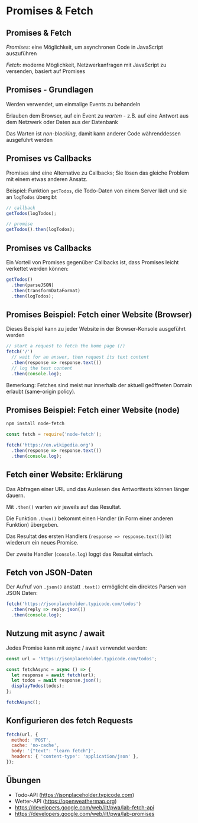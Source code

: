 # Promises & Fetch

<!-- https://developers.google.com/web/fundamentals/primers/promises -->

## Promises & Fetch

_Promises_: eine Möglichkeit, um asynchronen Code in JavaScript auszuführen

_Fetch_: moderne Möglichkeit, Netzwerkanfragen mit JavaScript zu versenden, basiert auf Promises

## Promises - Grundlagen

Werden verwendet, um einmalige Events zu behandeln

Erlauben dem Browser, auf ein Event zu _warten_ - z.B. auf eine Antwort aus dem Netzwerk oder Daten aus der Datenbank

Das Warten ist _non-blocking_, damit kann anderer Code währenddessen ausgeführt werden

## Promises vs Callbacks

Promises sind eine Alternative zu Callbacks; Sie lösen das gleiche Problem mit einem etwas anderen Ansatz.

Beispiel: Funktion `getTodos`, die Todo-Daten von einem Server lädt und sie an `logTodos` übergibt

```js
// callback
getTodos(logTodos);
```

```js
// promise
getTodos().then(logTodos);
```

## Promises vs Callbacks

Ein Vorteil von Promises gegenüber Callbacks ist, dass Promises leicht verkettet werden können:

```js
getTodos()
  .then(parseJSON)
  .then(transformDataFormat)
  .then(logTodos);
```

## Promises Beispiel: Fetch einer Website (Browser)

Dieses Beispiel kann zu jeder Website in der Browser-Konsole ausgeführt werden

```js
// start a request to fetch the home page (/)
fetch('/')
  // wait for an answer, then request its text content
  .then(response => response.text())
  // log the text content
  .then(console.log);
```

Bemerkung: Fetches sind meist nur innerhalb der aktuell geöffneten Domain erlaubt (same-origin policy).

## Promises Beispiel: Fetch einer Website (node)

```bash
npm install node-fetch
```

```js
const fetch = require('node-fetch');

fetch('https://en.wikipedia.org')
  .then(response => response.text())
  .then(console.log);
```

## Fetch einer Website: Erklärung

Das Abfragen einer URL und das Auslesen des Antworttexts können länger dauern.

Mit `.then()` warten wir jeweils auf das Resultat.

Die Funktion `.then()` bekommt einen Handler (in Form einer anderen Funktion) übergeben.

Das Resultat des ersten Handlers (`response => response.text()`) ist wiederum ein neues Promise.

Der zweite Handler (`console.log`) loggt das Resultat einfach.

## Fetch von JSON-Daten

Der Aufruf von `.json()` anstatt `.text()` ermöglicht ein direktes Parsen von JSON Daten:

```js
fetch('https://jsonplaceholder.typicode.com/todos')
  .then(reply => reply.json())
  .then(console.log);
```

## Nutzung mit async / await

Jedes Promise kann mit async / await verwendet werden:

```js
const url = 'https://jsonplaceholder.typicode.com/todos';

const fetchAsync = async () => {
  let response = await fetch(url);
  let todos = await response.json();
  displayTodos(todos);
};

fetchAsync();
```

## Konfigurieren des fetch Requests

```js
fetch(url, {
  method: 'POST',
  cache: 'no-cache',
  body: '{"text": "learn fetch"}',
  headers: { 'content-type': 'application/json' },
});
```

## Übungen

- Todo-API (https://jsonplaceholder.typicode.com)
- Wetter-API (https://openweathermap.org)
- https://developers.google.com/web/ilt/pwa/lab-fetch-api
- https://developers.google.com/web/ilt/pwa/lab-promises
